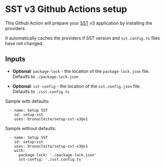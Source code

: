 # SST v3 Github Actions setup

This Github Action will prepare your [SST](https://sst.dev) v3 application by
installing the providers.

It automatically caches the providers if SST version and `sst.config.ts` files
have not changed.

## Inputs

- **Optional**: `package-lock` - the location of the `package-lock.json` file.  
  Defaults to `./package-lock.json`

- **Optional**: `sst-config` - the location of the `sst.config.json` file.  
  Defaults to `./sst.config.ts`

Sample with defaults:

```
  - name: Setup SST
    id: setup-sst
    uses: brunocleite/setup-sst-v3@v1

```

Sample without defaults:

```
  - name: Setup SST
    id: setup-sst
    uses: brunocleite/setup-sst-v3@v1
    with:
      package-lock: './package-lock.json'
      sst-config: './sst.config.ts'
```
